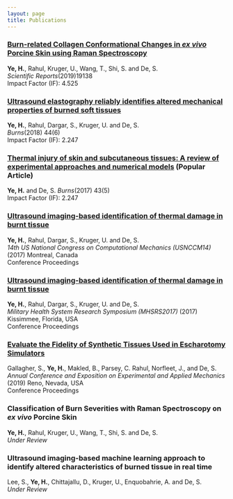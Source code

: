 ```yaml
---
layout: page
title: Publications
---
```

### [Burn-related Collagen Conformational Changes in _ex vivo_ Porcine Skin using Raman Spectroscopy][6]  
**Ye, H.**, Rahul, Kruger, U., Wang, T., Shi, S. and De, S.  
_Scientific Reports_(2019)19138  
Impact Factor (IF): 4.525

### [Ultrasound elastography reliably identifies altered mechanical properties of burned soft tissues][1]  
**Ye, H.**, Rahul, Dargar, S., Kruger, U. and De, S.  
_Burns_(2018) 44(6)  
Impact Factor (IF): 2.247

### [Thermal injury of skin and subcutaneous tissues: A review of experimental approaches and numerical models][2] (Popular Article)  
**Ye, H.** and De, S. 
_Burns_(2017) 43(5)  
Impact Factor (IF): 2.247

### [Ultrasound imaging-based identification of thermal damage in burnt tissue][3]  
**Ye, H.**, Rahul, Dargar, S., Kruger, U. and De, S.   
_14th US National Congress on Computational Mechanics (USNCCM14)_ (2017) Montreal, Canada  
Conference Proceedings

### [Ultrasound imaging-based identification of thermal damage in burnt tissue][4]  
**Ye, H.**, Rahul, Dargar, S., Kruger, U. and De, S.   
_Military Health System Research Symposium (MHSRS2017)_ (2017) Kissimmee, Florida, USA  
Conference Proceedings

### [Evaluate the Fidelity of Synthetic Tissues Used in Escharotomy Simulators][5]  
Gallagher, S., **Ye, H.**, Makled, B., Parsey, C. Rahul, Norfleet, J., and De, S.    
_Annual Conference and Exposition on Experimental and Applied Mechanics_ (2019) Reno, Nevada, USA  
Conference Proceedings

### Classification of Burn Severities with Raman Spectroscopy on _ex vivo_ Porcine Skin  
**Ye, H.**, Rahul, Kruger, U., Wang, T., Shi, S. and De, S.  
_Under Review_

### Ultrasound imaging-based machine learning approach to identify altered characteristics of burned tissue in real time  
Lee, S., **Ye, H.**, Chittajallu, D., Kruger, U., Enquobahrie, A. and De, S.  
_Under Review_


[1]: https://www.sciencedirect.com/science/article/abs/pii/S0305417918302456
[2]: https://www.ncbi.nlm.nih.gov/pmc/articles/PMC5459687/
[3]: http://14.usnccm.org/MS106
[4]: https://mhsrs.amedd.army.mil/sites/MHSRS2017/SitePages/ResearchTopics2017.aspx
[5]: https://sem.org/files/events/19s/19s%20Advance%20Program.pdf
[6]: https://www.nature.com/articles/s41598-019-55012-1
